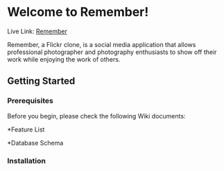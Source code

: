 # Welcome to Remember!
Live Link: [Remember](https://wyl-flickr-clone.herokuapp.com/)

Remember, a Flickr clone, is a social media application that allows professional photographer and photography enthusiasts to show off their work while enjoying the work of others.

## Getting Started

### Prerequisites
Before you begin, please check the following Wiki documents:

*Feature List

*Database Schema

### Installation